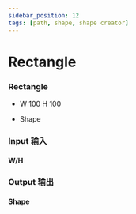 ```yaml
---
sidebar_position: 12
tags: [path, shape, shape creator]
---
```


# Rectangle

<div className="patch-container">
    <div className="patch processor">
        <h3>Rectangle</h3>
        <ul className="inputs">
            <li>W <span>100</span> H <span>100</span></li>
        </ul>
        <ul className="outputs">
            <li>Shape</li>
        </ul>
    </div>
</div>

<div className="port-descriptions">
<div className="inputs">

### Input 输入

#### W/H


</div>
<div className="outputs">

### Output 输出

#### Shape

</div>
</div>